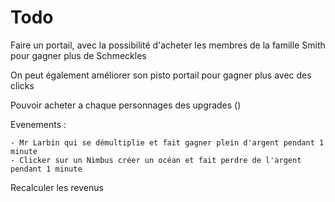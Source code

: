# Todo

Faire un portail, avec la possibilité d'acheter les membres de la famille Smith pour gagner plus de Schmeckles

On peut également améliorer son pisto portail pour gagner plus avec des clicks

Pouvoir acheter a chaque personnages des upgrades ()

Evenements : 

    - Mr Larbin qui se démultiplie et fait gagner plein d'argent pendant 1 minute
    - Clicker sur un Nimbus créer un océan et fait perdre de l'argent pendant 1 minute




Recalculer les revenus